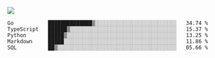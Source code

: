 ![](https://github-profile-summary-cards.vercel.app/api/cards/profile-details?username=igtm&theme=dracula)
<!--START_SECTION:waka-->
```text
Go           ██████████████▒░░░░░░░░░░░░░░░░░░░░░░░░░░   34.74 % 
TypeScript   ██████▒░░░░░░░░░░░░░░░░░░░░░░░░░░░░░░░░░░   15.37 % 
Python       █████▒░░░░░░░░░░░░░░░░░░░░░░░░░░░░░░░░░░░   13.25 % 
Markdown     █████░░░░░░░░░░░░░░░░░░░░░░░░░░░░░░░░░░░░   11.86 % 
SQL          ██▒░░░░░░░░░░░░░░░░░░░░░░░░░░░░░░░░░░░░░░   05.66 % 
```
<!--END_SECTION:waka-->
